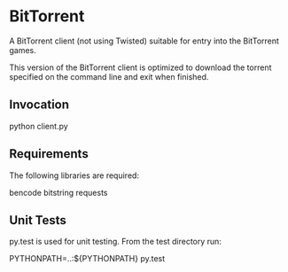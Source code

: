 BitTorrent
==========

A BitTorrent client (not using Twisted) suitable for entry into the BitTorrent games.

This version of the BitTorrent client is optimized to download the torrent specified on the command line and exit when finished.

Invocation
----------

python client.py

Requirements
------------

The following libraries are required:

bencode
bitstring
requests


Unit Tests
----------

py.test is used for unit testing.  From the test directory run:

PYTHONPATH=..:${PYTHONPATH} py.test
